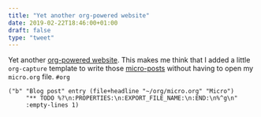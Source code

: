 ```yaml
---
title: "Yet another org-powered website"
date: 2019-02-22T18:46:00+01:00
draft: false
type: "tweet"
---
```


Yet another [org-powered website](https://joshrollinswrites.com/blogging/drafting%5Fa%5Fpost/). This makes me think that I added a little
`org-capture` template to write those [micro-posts](/post/blogging-with-ox-hugo) without having to open my
`micro.org` file. `#org`

```emacs-lisp
("b" "Blog post" entry (file+headline "~/org/micro.org" "Micro")
     "** TODO %?\n:PROPERTIES:\n:EXPORT_FILE_NAME:\n:END:\n%^g\n"
     :empty-lines 1)
```
